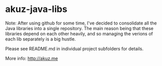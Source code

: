 akuz-java-libs
==============

Note: After using github for some time, I've decided to consolidate
all the Java libraries into a single repository. The main reason
being that these libraries depend on each other heavily, and so
managing the verions of each lib separately is a big hustle.

Please see README.md in individual project subfolders for details.

More info: <http://akuz.me>
